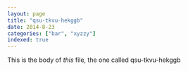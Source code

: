 ```yaml
---
layout: page
title: "qsu-tkvu-hekggb"
date: 2014-8-23
categories: ["bar", "xyzzy"]
indexed: true
---
```

This is the body of _this_ file, the one called qsu-tkvu-hekggb
